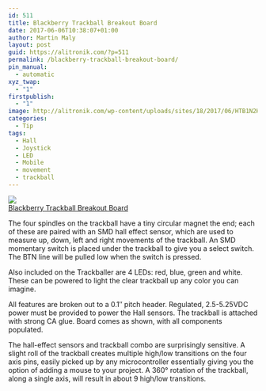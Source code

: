 ```yaml
---
id: 511
title: Blackberry Trackball Breakout Board
date: 2017-06-06T10:38:07+01:00
author: Martin Maly
layout: post
guid: https://alitronik.com/?p=511
permalink: /blackberry-trackball-breakout-board/
pin_manual:
  - automatic
xyz_twap:
  - "1"
firstpublish:
  - "1"
image: http://alitronik.com/wp-content/uploads/sites/18/2017/06/HTB1N2H1JFXXXXb7XVXXq6xXFXXX6.jpg
categories:
  - Tip
tags:
  - Hall
  - Joystick
  - LED
  - Mobile
  - movement
  - trackball
---
```

<a href="http://s.click.aliexpress.com/e/iQ3buZB" target="_parent"><img src="//ae01.alicdn.com/kf/HTB1BSr2JFXXXXbdXVXXq6xXFXXXn/ICSH044A-ICSTATION-Blackberry-Trackball-font-b-Breakout-b-font-Board.jpg_220x220.jpg" /><span style="display: block;">Blackberry Trackball Breakout Board</span></a>

The four spindles on the trackball have a tiny circular magnet the end; each of these are paired with an SMD hall effect sensor, which are used to measure up, down, left and right movements of the trackball. An SMD momentary switch is placed under the trackball to give you a select switch. The BTN line will be pulled low when the switch is pressed.

Also included on the Trackballer are 4 LEDs: red, blue, green and white. These can be powered to light the clear trackball up any color you can imagine.

All features are broken out to a 0.1&#8243; pitch header. Regulated, 2.5-5.25VDC power must be provided to power the Hall sensors. The trackball is attached with strong CA glue. Board comes as shown, with all components populated.

The hall-effect sensors and trackball combo are surprisingly sensitive. A slight roll of the trackball creates multiple high/low transitions on the four axis pins, easily picked up by any microcontroller essentially giving you the option of adding a mouse to your project. A 360° rotation of the trackball, along a single axis, will result in about 9 high/low transitions.